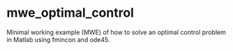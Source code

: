 # mwe_optimal_control
Minimal working example (MWE) of how to solve an optimal control problem in Matlab using fmincon and ode45.
